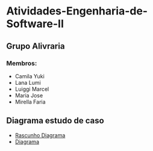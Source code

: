 # Atividades-Engenharia-de-Software-II
## Grupo Alivraria
### Membros:
- Camila Yuki
- Lana Lumi
- Luiggi Marcel
- Maria Jose
- Mirella Faria

## Diagrama estudo de caso
- [Rascunho Diagrama](https://github.com/Lanalumi/Atividades-Engenharia-de-Software-II/blob/main/Diagrama%20de%20Caso%20de%20Uso%20--%20Projeto%20Exemplo/caso%20estudo%20alto%20nivel%20rascunho.jpeg)
- [Diagrama](https://github.com/Lanalumi/Atividades-Engenharia-de-Software-II/blob/main/Diagrama%20de%20Caso%20de%20Uso%20--%20Projeto%20Exemplo/caso%20estudo%20alto%20nivel.jpeg)
